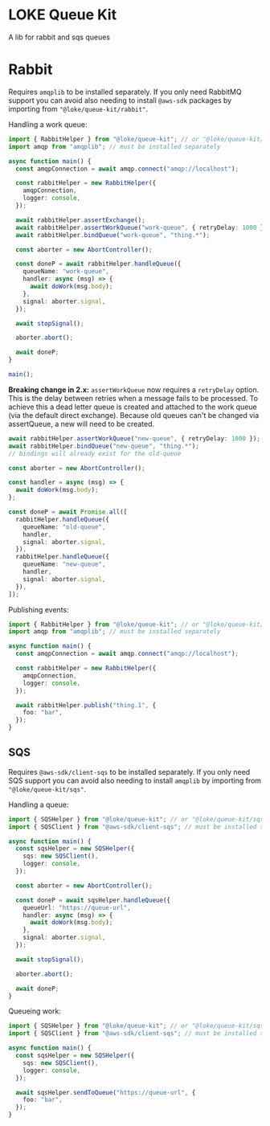 # LOKE Queue Kit

A lib for rabbit and sqs queues

# Rabbit

Requires `amqplib` to be installed separately. If you only need RabbitMQ support you can avoid also needing to install `@aws-sdk` packages by importing from `"@loke/queue-kit/rabbit"`.

Handling a work queue:

```ts
import { RabbitHelper } from "@loke/queue-kit"; // or "@loke/queue-kit/rabbit"
import amqp from "amqplib"; // must be installed separately

async function main() {
  const amqpConnection = await amqp.connect("amqp://localhost");

  const rabbitHelper = new RabbitHelper({
    amqpConnection,
    logger: console,
  });

  await rabbitHelper.assertExchange();
  await rabbitHelper.assertWorkQueue("work-queue", { retryDelay: 1000 });
  await rabbitHelper.bindQueue("work-queue", "thing.*");

  const aborter = new AbortController();

  const doneP = await rabbitHelper.handleQueue({
    queueName: "work-queue",
    handler: async (msg) => {
      await doWork(msg.body);
    },
    signal: aborter.signal,
  });

  await stopSignal();

  aborter.abort();

  await doneP;
}

main();
```

**Breaking change in 2.x:** `assertWorkQueue` now requires a `retryDelay` option. This is the delay between retries when a message fails to be processed. To achieve this a dead letter queue is created and attached to the work queue (via the default direct exchange). Because old queues can't be changed via assertQueue, a new will need to be created.

```ts
await rabbitHelper.assertWorkQueue("new-queue", { retryDelay: 1000 });
await rabbitHelper.bindQueue("new-queue", "thing.*");
// bindings will already exist for the old-queue

const aborter = new AbortController();

const handler = async (msg) => {
  await doWork(msg.body);
};

const doneP = await Promise.all([
  rabbitHelper.handleQueue({
    queueName: "old-queue",
    handler,
    signal: aborter.signal,
  }),
  rabbitHelper.handleQueue({
    queueName: "new-queue",
    handler,
    signal: aborter.signal,
  }),
]);
```

Publishing events:

```ts
import { RabbitHelper } from "@loke/queue-kit"; // or "@loke/queue-kit/rabbit"
import amqp from "amqplib"; // must be installed separately

async function main() {
  const amqpConnection = await amqp.connect("amqp://localhost");

  const rabbitHelper = new RabbitHelper({
    amqpConnection,
    logger: console,
  });

  await rabbitHelper.publish("thing.1", {
    foo: "bar",
  });
}
```

## SQS

Requires `@aws-sdk/client-sqs` to be installed separately. If you only need SQS support you can avoid also needing to install `amqplib` by importing from `"@loke/queue-kit/sqs"`.

Handling a queue:

```ts
import { SQSHelper } from "@loke/queue-kit"; // or "@loke/queue-kit/sqs"
import { SQSClient } from "@aws-sdk/client-sqs"; // must be installed separately

async function main() {
  const sqsHelper = new SQSHelper({
    sqs: new SQSClient(),
    logger: console,
  });

  const aborter = new AbortController();

  const doneP = await sqsHelper.handleQueue({
    queueUrl: "https://queue-url",
    handler: async (msg) => {
      await doWork(msg.body);
    },
    signal: aborter.signal,
  });

  await stopSignal();

  aborter.abort();

  await doneP;
}
```

Queueing work:

```ts
import { SQSHelper } from "@loke/queue-kit"; // or "@loke/queue-kit/sqs"
import { SQSClient } from "@aws-sdk/client-sqs"; // must be installed separately

async function main() {
  const sqsHelper = new SQSHelper({
    sqs: new SQSClient(),
    logger: console,
  });

  await sqsHelper.sendToQueue("https://queue-url", {
    foo: "bar",
  });
}
```
